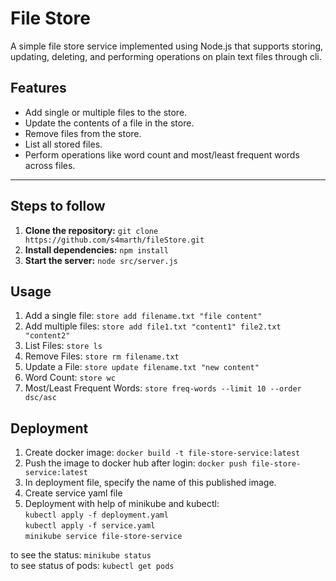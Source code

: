 # File Store   

A simple file store service implemented using Node.js that supports storing, updating, deleting, and performing operations on plain text files through cli.  

## Features  
- Add single or multiple files to the store.  
- Update the contents of a file in the store.  
- Remove files from the store.  
- List all stored files.  
- Perform operations like word count and most/least frequent words across files.  

---

## Steps to follow  

1. **Clone the repository:**  ```git clone https://github.com/s4marth/fileStore.git```
2. **Install dependencies:** ```npm install```
3. **Start the server:** ```node src/server.js```

## Usage

1. Add a single file: ```store add filename.txt "file content"```
2. Add multiple files: ```store add file1.txt "content1" file2.txt "content2"```
3. List Files: ```store ls```
4. Remove Files: ```store rm filename.txt```
5. Update a File: ```store update filename.txt "new content"```
6. Word Count: ```store wc```
7. Most/Least Frequent Words: ```store freq-words --limit 10 --order dsc/asc```


## Deployment
1. Create docker image: ```docker build -t file-store-service:latest```
2. Push the image to docker hub after login: ```docker push file-store-service:latest```
3. In deployment file, specify the name of this published image.
4. Create service yaml file
5. Deployment with help of minikube and kubectl: <br/>
```kubectl apply -f deployment.yaml```<br/>
```kubectl apply -f service.yaml```<br/>
```minikube service file-store-service```

to see the status: ```minikube status``` <br/>
to see status of pods: ```kubectl get pods```
